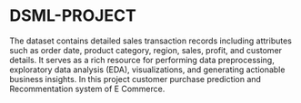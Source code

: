 # DSML-PROJECT
The dataset contains detailed sales transaction records including attributes such as order date, product category, region, sales, profit, and customer details. It serves as a rich resource for performing data preprocessing, exploratory data analysis (EDA), visualizations, and generating actionable business insights. In this project customer purchase prediction and Recommentation system of E Commerce.
